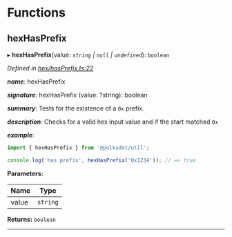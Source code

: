 

# Functions

<a id="hexhasprefix"></a>

##  hexHasPrefix

▸ **hexHasPrefix**(value: *`string` | `null` | `undefined`*): `boolean`

*Defined in [hex/hasPrefix.ts:22](https://github.com/polkadot-js/common/blob/7297e68/packages/util/src/hex/hasPrefix.ts#L22)*

*__name__*: hexHasPrefix

*__signature__*: hexHasPrefix (value: ?string): boolean

*__summary__*: Tests for the existence of a `0x` prefix.

*__description__*: Checks for a valid hex input value and if the start matched `0x`

*__example__*:   

```javascript
import { hexHasPrefix } from '@polkadot/util';

console.log('has prefix', hexHasPrefix('0x1234')); // => true
```

**Parameters:**

| Name | Type |
| ------ | ------ |
| value | `string` | `null` | `undefined` |

**Returns:** `boolean`

___

